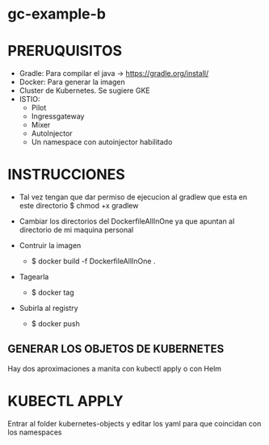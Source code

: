 # gc-example-b

# PRERUQUISITOS
- Gradle: Para compilar el java -> https://gradle.org/install/
- Docker: Para generar la imagen
- Cluster de Kubernetes. Se sugiere GKE
- ISTIO:  
  - Pilot
  - Ingressgateway
  - Mixer
  - AutoInjector
  - Un namespace con autoinjector habilitado
# INSTRUCCIONES
- Tal vez tengan que dar permiso de ejecucion al gradlew que esta en este directorio $ chmod +x gradlew
- Cambiar los directorios del DockerfileAllInOne ya que apuntan al directorio de mi maquina personal

- Contruir la imagen
  - $ docker build -f DockerfileAllInOne .
- Tagearla
  - $ docker tag 
- Subirla al registry
  - $ docker push

## GENERAR LOS OBJETOS DE KUBERNETES
Hay dos aproximaciones a manita con kubectl apply o con Helm
# KUBECTL APPLY
Entrar al folder kubernetes-objects y editar los yaml para que coincidan con los namespaces
